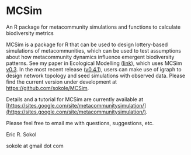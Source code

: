 MCSim
=====

An R package for metacommunity simulations and functions to calculate biodiversity metrics

MCSim is a package for R that can be used to design lottery-based simulations of metacommunities, which can be used to test assumptions about how metacommunity dynamics influence emergent biodiversity patterns. See my paper in Ecological Modelling ([link](http://www.sciencedirect.com/science/article/pii/S0304380014004918)), which uses MCSim [v0.3](https://github.com/sokole/MCSim/releases/tag/v0.3). In the most recent release ([v0.4.1](https://github.com/sokole/MCSim/releases/tag/v0.4.1)), users can make use of igraph to design network topology and seed simulations with observed data. Please find the current version under development at https://github.com/sokole/MCSim.   

Details and a tutorial for MCSim are currently available at [https://sites.google.com/site/metacommunitysimulation/](https://sites.google.com/site/metacommunitysimulation/). 

Please feel free to email me with questions, suggestions, etc. 

Eric R. Sokol

sokole at gmail dot com
